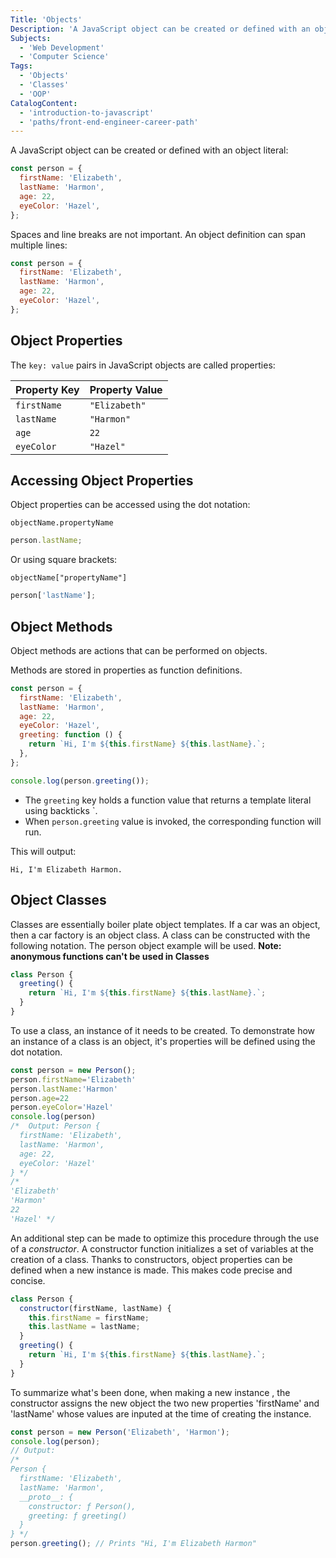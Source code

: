 ```yaml
---
Title: 'Objects'
Description: 'A JavaScript object can be created or defined with an object literal: js const person = { firstName: Elizabeth, lastName: Harmon, age: 22, eyeColor: Hazel,'
Subjects:
  - 'Web Development'
  - 'Computer Science'
Tags:
  - 'Objects'
  - 'Classes'
  - 'OOP'
CatalogContent:
  - 'introduction-to-javascript'
  - 'paths/front-end-engineer-career-path'
---
```


A JavaScript object can be created or defined with an object literal:

```js
const person = {
  firstName: 'Elizabeth',
  lastName: 'Harmon',
  age: 22,
  eyeColor: 'Hazel',
};
```

Spaces and line breaks are not important. An object definition can span multiple lines:

```js
const person = {
  firstName: 'Elizabeth',
  lastName: 'Harmon',
  age: 22,
  eyeColor: 'Hazel',
};
```

## Object Properties

The `key: value` pairs in JavaScript objects are called properties:

| Property Key | Property Value |
| ------------ | -------------- |
| `firstName`  | `"Elizabeth"`  |
| `lastName`   | `"Harmon"`     |
| `age`        | `22`           |
| `eyeColor`   | `"Hazel"`      |

## Accessing Object Properties

Object properties can be accessed using the dot notation:

```pseudo
objectName.propertyName
```

```js
person.lastName;
```

Or using square brackets:

```pseudo
objectName["propertyName"]
```

```js
person['lastName'];
```

## Object Methods

Object methods are actions that can be performed on objects.

Methods are stored in properties as function definitions.

```js
const person = {
  firstName: 'Elizabeth',
  lastName: 'Harmon',
  age: 22,
  eyeColor: 'Hazel',
  greeting: function () {
    return `Hi, I'm ${this.firstName} ${this.lastName}.`;
  },
};

console.log(person.greeting());
```

- The `greeting` key holds a function value that returns a template literal using backticks `.
- When `person.greeting` value is invoked, the corresponding function will run.

This will output:

```shell
Hi, I'm Elizabeth Harmon.
```

## Object Classes

Classes are essentially boiler plate object templates. If a car was an object, then a car factory is an object class.
A class can be constructed with the following notation. The person object example will be used. **Note: anonymous functions can't be used in Classes**

```js
class Person {
  greeting() {
    return `Hi, I'm ${this.firstName} ${this.lastName}.`;
  }
}
```

To use a class, an instance of it needs to be created. To demonstrate how an instance of a class is an object, it's properties will be defined using the dot notation.

```js
const person = new Person();
person.firstName='Elizabeth'
person.lastName:'Harmon'
person.age=22
person.eyeColor='Hazel'
console.log(person)
/*  Output: Person {
  firstName: 'Elizabeth',
  lastName: 'Harmon',
  age: 22,
  eyeColor: 'Hazel'
} */
/*
'Elizabeth'
'Harmon'
22
'Hazel' */
```

An additional step can be made to optimize this procedure through the use of a _constructor_.
A constructor function initializes a set of variables at the creation of a class. Thanks to constructors, object properties can be defined when a new instance is made. This makes code precise and concise.

```js
class Person {
  constructor(firstName, lastName) {
    this.firstName = firstName;
    this.lastName = lastName;
  }
  greeting() {
    return `Hi, I'm ${this.firstName} ${this.lastName}.`;
  }
}
```

To summarize what's been done, when making a new instance , the constructor assigns the new object the two new properties 'firstName' and 'lastName' whose values are inputed at the time of creating the instance.

```js
const person = new Person('Elizabeth', 'Harmon');
console.log(person);
// Output:
/*
Person {
  firstName: 'Elizabeth',
  lastName: 'Harmon',
  __proto__: {
    constructor: ƒ Person(),
    greeting: ƒ greeting()
  }
} */
person.greeting(); // Prints "Hi, I'm Elizabeth Harmon"
```
